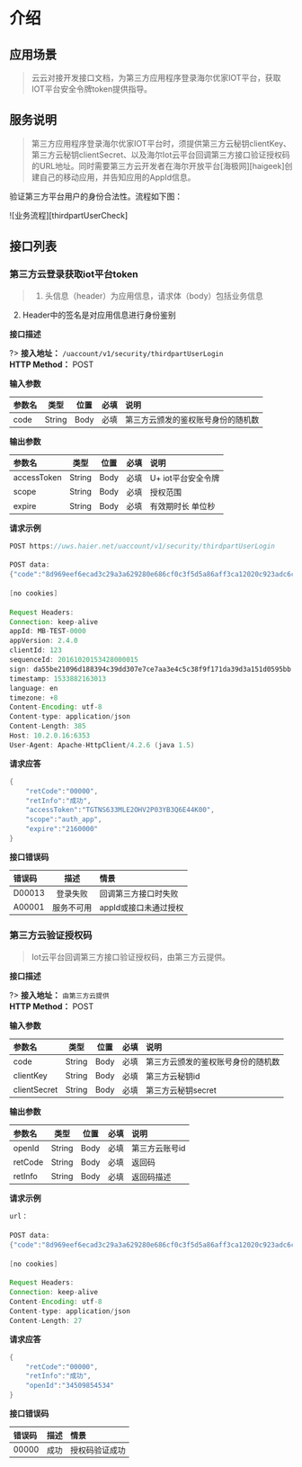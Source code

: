 #  介绍

## 应用场景
>  云云对接开发接口文档，为第三方应用程序登录海尔优家IOT平台，获取IOT平台安全令牌token提供指导。


## 服务说明
	
> 第三方应用程序登录海尔优家IOT平台时，须提供第三方云秘钥clientKey、第三方云秘钥clientSecret、以及海尔Iot云平台回调第三方接口验证授权码的URL地址。同时需要第三方云开发者在海尔开放平台[海极网][haigeek]创建自己的移动应用，并告知应用的AppId信息。



验证第三方平台用户的身份合法性。流程如下图：

![业务流程][thirdpartUserCheck]

## 接口列表

### 第三方云登录获取iot平台token

> 1. 头信息（header）为应用信息，请求体（body）包括业务信息
2.	Header中的签名是对应用信息进行身份鉴别




**接口描述**

?> **接入地址：** `/uaccount/v1/security/thirdpartUserLogin`</br>
**HTTP Method：** POST  


**输入参数**

参数名|类型|位置|必填|说明
:-|:-:|:-:|:-:|:-
code|String|Body|必填|第三方云颁发的鉴权账号身份的随机数  


**输出参数**

参数名|类型|位置|必填|说明
:-|:-:|:-:|:-:|:-
accessToken|String|Body|必填|U+ iot平台安全令牌 
scope|String|Body|必填|授权范围 
expire|String|Body|必填|有效期时长 单位秒



**请求示例**

```java 
POST https://uws.haier.net/uaccount/v1/security/thirdpartUserLogin

POST data:
{"code":"8d969eef6ecad3c29a3a629280e686cf0c3f5d5a86aff3ca12020c923adc6c92"}

[no cookies]

Request Headers:
Connection: keep-alive
appId: MB-TEST-0000
appVersion: 2.4.0
clientId: 123
sequenceId: 20161020153428000015
sign: da55be21096d188394c39dd307e7ce7aa3e4c5c38f9f171da39d3a151d0595bb
timestamp: 1533882163013 
language: en
timezone: +8
Content-Encoding: utf-8
Content-type: application/json
Content-Length: 385
Host: 10.2.0.16:6353
User-Agent: Apache-HttpClient/4.2.6 (java 1.5)

```

**请求应答**

``` java
{
	"retCode":"00000",
	"retInfo":"成功",
	"accessToken":"TGTNS633MLE2OHV2P03YB3Q6E44K00",
	"scope":"auth_app",
	"expire":"2160000"
}


```

**接口错误码**

错误码|描述|情景 
:-|:-:|:-
D00013|登录失败|回调第三方接口时失败    
A00001|服务不可用|appId或接口未通过授权



### 第三方云验证授权码

> Iot云平台回调第三方接口验证授权码，由第三方云提供。


**接口描述**

?> **接入地址：** `由第三方云提供`</br>
**HTTP Method：** POST  
    

**输入参数**

参数名|类型|位置|必填|说明
:-|:-:|:-:|:-:|:-
code|String|Body|必填|第三方云颁发的鉴权账号身份的随机数
clientKey|String|Body|必填|第三方云秘钥id
clientSecret|String|Body|必填|第三方云秘钥secret

**输出参数**

参数名|类型|位置|必填|说明
:-|:-:|:-:|:-:|:-
openId|String|Body|必填|第三方云账号id
retCode|String|Body|必填|返回码
retInfo|String|Body|必填|返回码描述
 



**请求示例**

```java
url：

POST data:
{"code":"8d969eef6ecad3c29a3a629280e686cf0c3f5d5a86aff3ca12020c923adc6c92"," clientKey":"iot-client-project"," clientSecret ":"E3er4J88P=vb9"}

[no cookies]

Request Headers:
Connection: keep-alive
Content-Encoding: utf-8
Content-type: application/json
Content-Length: 27


```

**请求应答**

```java
{
	"retCode":"00000",
	"retInfo":"成功",
	"openId":"34509854534"
}

```




**接口错误码**

错误码|描述|情景 
:-|:-:|:-
00000|成功|授权码验证成功  
   








[^-^]:常用图片注释
[haigeek]:(http://www.haigeek.com)
[thirdpartUserCheck]:../Account/_media/_account/thirdpartUserCheck.png
